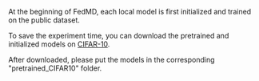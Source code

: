 At the beginning of FedMD, each local model is first initialized and trained on the public dataset.

To save the experiment time, you can download the pretrained and initialized models on [CIFAR-10](https://drive.google.com/drive/folders/1zDMrRcSqe3_nFPV_QZFFCZ1qJSxKk6WN?usp=sharing).

After downloaded, please put the models in the corresponding "pretrained_CIFAR10" folder.
